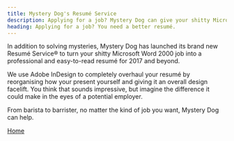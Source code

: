 ```yaml
---
title: Mystery Dog's Resumé Service
description: Applying for a job? Mystery Dog can give your shitty Microsoft Word 2000 resumé the facelift it needs.
heading: Applying for a job? You need a better resumé.
---
```


<p>In addition to solving mysteries, Mystery Dog has launched its brand new Resumé Service® to turn your shitty Microsoft Word 2000 job into a professional and easy-to-read resumé for 2017 and beyond.</p>
<p>We use Adobe InDesign to completely overhaul your resumé by reorganising how your present yourself and giving it an overall design facelift. You think that sounds impressive, but imagine the difference it could make in the eyes of a potential employer.</p>
<p>From barista to barrister, no matter the kind of job you want, Mystery Dog can help.</p>

<script src="https://ajax.googleapis.com/ajax/libs/jquery/2.2.2/jquery.min.js"></script>

<script src="https://cdn.snipcart.com/scripts/2.0/snipcart.js" id="snipcart" data-api-key="YmVjYmYxYTAtYTEyNy00YzNmLTgwMDItZGRhMTQ0OWQyZmQ3NjM2MzY0NzEwNzYwODMzNjQ5"></script>

<link href="https://cdn.snipcart.com/themes/2.0/base/snipcart.min.css" type="text/css" rel="stylesheet" />

<p><a href="/index">Home</a></p>
